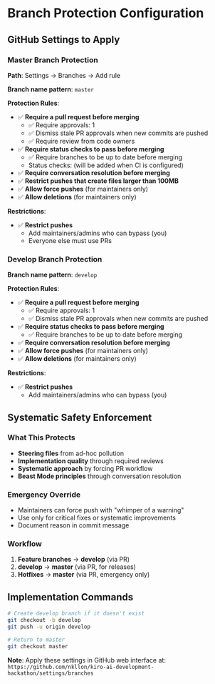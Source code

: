 # Branch Protection Configuration

## GitHub Settings to Apply

### Master Branch Protection
**Path**: Settings → Branches → Add rule

**Branch name pattern**: `master`

**Protection Rules**:
- ✅ **Require a pull request before merging**
  - ✅ Require approvals: 1
  - ✅ Dismiss stale PR approvals when new commits are pushed
  - ✅ Require review from code owners
- ✅ **Require status checks to pass before merging**
  - ✅ Require branches to be up to date before merging
  - Status checks: (will be added when CI is configured)
- ✅ **Require conversation resolution before merging**
- ✅ **Restrict pushes that create files larger than 100MB**
- ✅ **Allow force pushes** (for maintainers only)
- ✅ **Allow deletions** (for maintainers only)

**Restrictions**:
- ✅ **Restrict pushes**
  - Add maintainers/admins who can bypass (you)
  - Everyone else must use PRs

### Develop Branch Protection  
**Branch name pattern**: `develop`

**Protection Rules**:
- ✅ **Require a pull request before merging**
  - ✅ Require approvals: 1
  - ✅ Dismiss stale PR approvals when new commits are pushed
- ✅ **Require status checks to pass before merging**
  - ✅ Require branches to be up to date before merging
- ✅ **Require conversation resolution before merging**
- ✅ **Allow force pushes** (for maintainers only)
- ✅ **Allow deletions** (for maintainers only)

**Restrictions**:
- ✅ **Restrict pushes**
  - Add maintainers/admins who can bypass (you)

## Systematic Safety Enforcement

### What This Protects
- **Steering files** from ad-hoc pollution
- **Implementation quality** through required reviews
- **Systematic approach** by forcing PR workflow
- **Beast Mode principles** through conversation resolution

### Emergency Override
- Maintainers can force push with "whimper of a warning"
- Use only for critical fixes or systematic improvements
- Document reason in commit message

### Workflow
1. **Feature branches** → **develop** (via PR)
2. **develop** → **master** (via PR, for releases)
3. **Hotfixes** → **master** (via PR, emergency only)

## Implementation Commands

```bash
# Create develop branch if it doesn't exist
git checkout -b develop
git push -u origin develop

# Return to master
git checkout master
```

**Note**: Apply these settings in GitHub web interface at:
`https://github.com/nkllon/kiro-ai-development-hackathon/settings/branches`